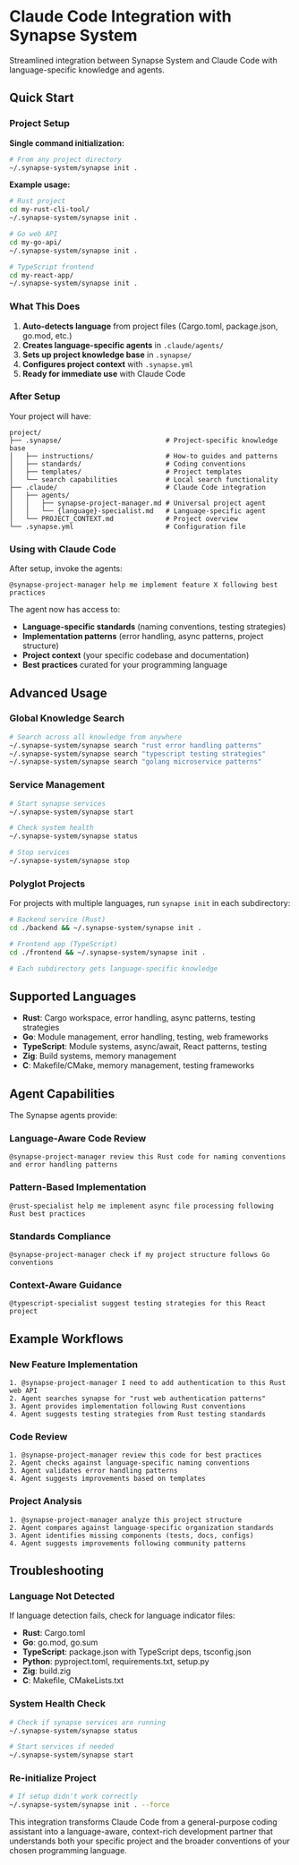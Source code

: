 # Claude Code Integration with Synapse System

Streamlined integration between Synapse System and Claude Code with language-specific knowledge and agents.

## Quick Start

### Project Setup

**Single command initialization:**

```bash
# From any project directory
~/.synapse-system/synapse init .
```

**Example usage:**

```bash
# Rust project
cd my-rust-cli-tool/
~/.synapse-system/synapse init .

# Go web API
cd my-go-api/
~/.synapse-system/synapse init .

# TypeScript frontend
cd my-react-app/
~/.synapse-system/synapse init .
```

### What This Does

1. **Auto-detects language** from project files (Cargo.toml, package.json, go.mod, etc.)
2. **Creates language-specific agents** in `.claude/agents/`
3. **Sets up project knowledge base** in `.synapse/`
4. **Configures project context** with `.synapse.yml`
5. **Ready for immediate use** with Claude Code

### After Setup

Your project will have:

```
project/
├── .synapse/                          # Project-specific knowledge base
│   ├── instructions/                  # How-to guides and patterns
│   ├── standards/                     # Coding conventions
│   ├── templates/                     # Project templates
│   └── search capabilities            # Local search functionality
├── .claude/                           # Claude Code integration
│   ├── agents/
│   │   ├── synapse-project-manager.md # Universal project agent
│   │   └── {language}-specialist.md   # Language-specific agent
│   └── PROJECT_CONTEXT.md             # Project overview
└── .synapse.yml                       # Configuration file
```

### Using with Claude Code

After setup, invoke the agents:

```
@synapse-project-manager help me implement feature X following best practices
```

The agent now has access to:
- **Language-specific standards** (naming conventions, testing strategies)
- **Implementation patterns** (error handling, async patterns, project structure)
- **Project context** (your specific codebase and documentation)
- **Best practices** curated for your programming language

## Advanced Usage

### Global Knowledge Search

```bash
# Search across all knowledge from anywhere
~/.synapse-system/synapse search "rust error handling patterns"
~/.synapse-system/synapse search "typescript testing strategies"
~/.synapse-system/synapse search "golang microservice patterns"
```

### Service Management

```bash
# Start synapse services
~/.synapse-system/synapse start

# Check system health
~/.synapse-system/synapse status

# Stop services
~/.synapse-system/synapse stop
```

### Polyglot Projects

For projects with multiple languages, run `synapse init` in each subdirectory:

```bash
# Backend service (Rust)
cd ./backend && ~/.synapse-system/synapse init .

# Frontend app (TypeScript)
cd ./frontend && ~/.synapse-system/synapse init .

# Each subdirectory gets language-specific knowledge
```

## Supported Languages

- **Rust**: Cargo workspace, error handling, async patterns, testing strategies
- **Go**: Module management, error handling, testing, web frameworks
- **TypeScript**: Module systems, async/await, React patterns, testing
- **Zig**: Build systems, memory management
- **C**: Makefile/CMake, memory management, testing frameworks

## Agent Capabilities

The Synapse agents provide:

### Language-Aware Code Review
```
@synapse-project-manager review this Rust code for naming conventions and error handling patterns
```

### Pattern-Based Implementation
```
@rust-specialist help me implement async file processing following Rust best practices
```

### Standards Compliance
```
@synapse-project-manager check if my project structure follows Go conventions
```

### Context-Aware Guidance
```
@typescript-specialist suggest testing strategies for this React project
```

## Example Workflows

### New Feature Implementation
```
1. @synapse-project-manager I need to add authentication to this Rust web API
2. Agent searches synapse for "rust web authentication patterns"
3. Agent provides implementation following Rust conventions
4. Agent suggests testing strategies from Rust testing standards
```

### Code Review
```
1. @synapse-project-manager review this code for best practices
2. Agent checks against language-specific naming conventions
3. Agent validates error handling patterns
4. Agent suggests improvements based on templates
```

### Project Analysis
```
1. @synapse-project-manager analyze this project structure
2. Agent compares against language-specific organization standards
3. Agent identifies missing components (tests, docs, configs)
4. Agent suggests improvements following community patterns
```

## Troubleshooting

### Language Not Detected
If language detection fails, check for language indicator files:
- **Rust**: Cargo.toml
- **Go**: go.mod, go.sum
- **TypeScript**: package.json with TypeScript deps, tsconfig.json
- **Python**: pyproject.toml, requirements.txt, setup.py
- **Zig**: build.zig
- **C**: Makefile, CMakeLists.txt

### System Health Check
```bash
# Check if synapse services are running
~/.synapse-system/synapse status

# Start services if needed
~/.synapse-system/synapse start
```

### Re-initialize Project
```bash
# If setup didn't work correctly
~/.synapse-system/synapse init . --force
```

This integration transforms Claude Code from a general-purpose coding assistant into a language-aware, context-rich development partner that understands both your specific project and the broader conventions of your chosen programming language.